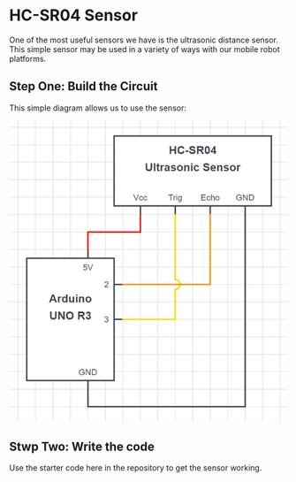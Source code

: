 # HC-SR04 Sensor
One of the most useful sensors we have is the ultrasonic distance sensor.  This simple sensor may be used in a variety of ways with our mobile robot platforms.  

## Step One: Build the Circuit

This simple diagram allows us to use the sensor:

![](https://github.com/WHS-Robotics-Classes/HC-SR04_Sensor/blob/main/HC-SR04_circuit.PNG?raw=true)

## Stwp Two: Write the code

Use the starter code here in the repository to get the sensor working.
